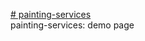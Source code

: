 <a href="https://zdravkald.github.io/painting-services/"> # painting-services </a>
<br>
painting-services: demo page

